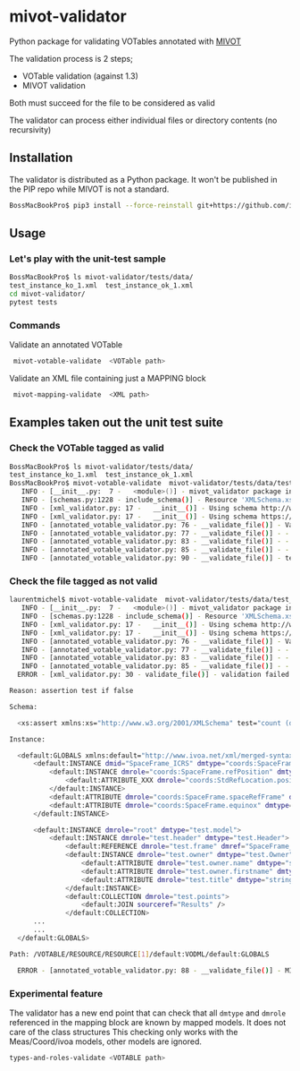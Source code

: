 # mivot-validator

Python package for validating VOTables annotated with [MIVOT](https://github.com/ivoa-std/ModelInstanceInVot)

The validation process is 2 steps;
- VOTable validation (against 1.3)
- MIVOT validation

Both must succeed for the file to be considered as valid

The validator can process either individual files or directory contents (no recursivity)

## Installation

The validator is distributed as a Python package.
It won't be published in the PIP repo while MIVOT is not a standard.

```bash
BossMacBookPro$ pip3 install --force-reinstall git+https://github.com/ivoa/mivot-validator.git#egg=mivot-validator
```

## Usage

### Let's play with the unit-test sample

```bash
BossMacBookPro$ ls mivot-validator/tests/data/
test_instance_ko_1.xml	test_instance_ok_1.xml
cd mivot-validator/
pytest tests
```

### Commands

Validate an annotated VOTable
```bash
 mivot-votable-validate  <VOTable path>
```

Validate an XML file containing just a MAPPING block

```bash
 mivot-mapping-validate  <XML path>
```
## Examples taken out the unit test suite
### Check the VOTable tagged as valid

```bash
BossMacBookPro$ ls mivot-validator/tests/data/
test_instance_ko_1.xml	test_instance_ok_1.xml
BossMacBookPro$ mivot-votable-validate  mivot-validator/tests/data/test_instance_ok_1.xml 
   INFO - [__init__.py:  7 -   <module>()] - mivot_validator package intialized
   INFO - [schemas.py:1228 - include_schema()] - Resource 'XMLSchema.xsd' is already loaded
   INFO - [xml_validator.py: 17 -   __init__()] - Using schema http://www.ivoa.net/xml/VOTable/v1.3
   INFO - [xml_validator.py: 17 -   __init__()] - Using schema https://raw.githubusercontent.com/ivoa-std/ModelInstanceInVot/master/schema/xsd/mivot-v1.0.xsd
   INFO - [annotated_votable_validator.py: 76 - __validate_file()] - Validate file test_instance_ok_1.xml
   INFO - [annotated_votable_validator.py: 77 - __validate_file()] - - Validate against VOTable/v1.3
   INFO - [annotated_votable_validator.py: 83 - __validate_file()] - - passed
   INFO - [annotated_votable_validator.py: 85 - __validate_file()] - - Validate against MIVOT
   INFO - [annotated_votable_validator.py: 90 - __validate_file()] - test_instance_ok_1.xml is a valid annotated VOTable
```

### Check the file tagged as not valid

```bash
laurentmichel$ mivot-votable-validate  mivot-validator/tests/data/test_instance_ko_1.xml 
   INFO - [__init__.py:  7 -   <module>()] - mivot_validator package intialized
   INFO - [schemas.py:1228 - include_schema()] - Resource 'XMLSchema.xsd' is already loaded
   INFO - [xml_validator.py: 17 -   __init__()] - Using schema http://www.ivoa.net/xml/VOTable/v1.3
   INFO - [xml_validator.py: 17 -   __init__()] - Using schema https://raw.githubusercontent.com/ivoa-std/ModelInstanceInVot/master/schema/xsd/mivot-v1.0.xsd
   INFO - [annotated_votable_validator.py: 76 - __validate_file()] - Validate file test_instance_ko_1.xml
   INFO - [annotated_votable_validator.py: 77 - __validate_file()] - - Validate against VOTable/v1.3
   INFO - [annotated_votable_validator.py: 83 - __validate_file()] - - passed
   INFO - [annotated_votable_validator.py: 85 - __validate_file()] - - Validate against MIVOT
  ERROR - [xml_validator.py: 30 - validate_file()] - validation failed failed validating <Element '{http://www.ivoa.net/xml/merged-syntax}GLOBALS' at 0x7fec18998630> with XsdAssert(test='count (dm-mapping:INSTANCE[@dmrole !=...'):

Reason: assertion test if false

Schema:

  <xs:assert xmlns:xs="http://www.w3.org/2001/XMLSchema" test="count (dm-mapping:INSTANCE[@dmrole != '']) eq 0" />

Instance:

  <default:GLOBALS xmlns:default="http://www.ivoa.net/xml/merged-syntax">
      <default:INSTANCE dmid="SpaceFrame_ICRS" dmtype="coords:SpaceFrame">
          <default:INSTANCE dmrole="coords:SpaceFrame.refPosition" dmtype="coords:StdRefLocation">
              <default:ATTRIBUTE_XXX dmrole="coords:StdRefLocation.position" dmtype="ivoa:string" value="NoSet" />
          </default:INSTANCE>
          <default:ATTRIBUTE dmrole="coords:SpaceFrame.spaceRefFrame" dmtype="ivoa:string" value="ICRS" />
          <default:ATTRIBUTE dmrole="coords:SpaceFrame.equinox" dmtype="coords:Epoch" value="NoSet" />
      </default:INSTANCE>

      <default:INSTANCE dmrole="root" dmtype="test.model">
          <default:INSTANCE dmrole="test.header" dmtype="test.Header">
              <default:REFERENCE dmrole="test.frame" dmref="SpaceFrame_ICRS" />
              <default:INSTANCE dmrole="test.owner" dmtype="test.Owner">
                  <default:ATTRIBUTE dmrole="test.owner.name" dmtype="string" value="Michel" />
                  <default:ATTRIBUTE dmrole="test.owner.firstname" dmtype="string" value="Laurent" />
                  <default:ATTRIBUTE dmrole="test.title" dmtype="string" ref="_title" />
              </default:INSTANCE>
              <default:COLLECTION dmrole="test.points">
                  <default:JOIN sourceref="Results" />
              </default:COLLECTION>
      ...
      ...
  </default:GLOBALS>

Path: /VOTABLE/RESOURCE/RESOURCE[1]/default:VODML/default:GLOBALS

  ERROR - [annotated_votable_validator.py: 88 - __validate_file()] - MIVOT annotations are not valid

```

### Experimental feature

The validator has a new end point that can check that all `dmtype` and `dmrole` referenced in the mapping block are known 
by mapped models.
It does not care of the class structures
This checking only works with the Meas/Coord/ivoa models, other models are ignored.

```bash
types-and-roles-validate <VOTABLE path>
```




